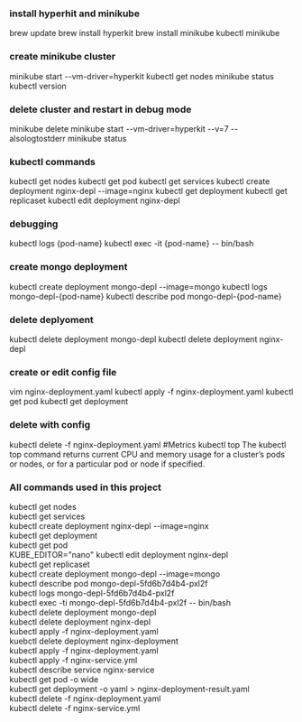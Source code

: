 ### install hyperhit and minikube
brew update
brew install hyperkit
brew install minikube
kubectl
minikube

### create minikube cluster
minikube start --vm-driver=hyperkit
kubectl get nodes
minikube status
kubectl version

### delete cluster and restart in debug mode
minikube delete
minikube start --vm-driver=hyperkit --v=7 --alsologtostderr
minikube status

### kubectl commands
kubectl get nodes
kubectl get pod
kubectl get services
kubectl create deployment nginx-depl --image=nginx
kubectl get deployment
kubectl get replicaset
kubectl edit deployment nginx-depl

### debugging
kubectl logs {pod-name}
kubectl exec -it {pod-name} -- bin/bash

### create mongo deployment
kubectl create deployment mongo-depl --image=mongo
kubectl logs mongo-depl-{pod-name}
kubectl describe pod mongo-depl-{pod-name}

### delete deplyoment
kubectl delete deployment mongo-depl
kubectl delete deployment nginx-depl

### create or edit config file
vim nginx-deployment.yaml
kubectl apply -f nginx-deployment.yaml
kubectl get pod
kubectl get deployment

### delete with config
kubectl delete -f nginx-deployment.yaml
#Metrics
kubectl top The kubectl top command returns current CPU and memory usage for a cluster’s pods or nodes, or for a particular pod or node if specified.

### All commands used in this project
kubectl get nodes  
kubectl get services  
kubectl create deployment nginx-depl --image=nginx  
kubectl get deployment  
kubectl get pod  
KUBE_EDITOR="nano" kubectl edit deployment nginx-depl  
kubectl get replicaset  
kubectl create deployment mongo-depl --image=mongo  
kubectl describe pod mongo-depl-5fd6b7d4b4-pxl2f  
kubectl logs mongo-depl-5fd6b7d4b4-pxl2f  
kubectl exec -ti mongo-depl-5fd6b7d4b4-pxl2f -- bin/bash  
kubectl delete deployment mongo-depl  
kubectl delete deployment nginx-depl  
kubectl apply -f nginx-deployment.yaml  
kuebctl delete deployment nginx-deployment  
kubectl apply -f nginx-deployment.yaml  
kubectl apply -f nginx-service.yml  
kubectl describe service nginx-service  
kubectl get pod -o wide  
kubectl get deployment -o yaml > nginx-deployment-result.yaml  
kubectl delete -f nginx-deployment.yaml  
kubectl delete -f nginx-service.yml  
